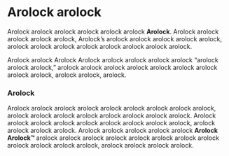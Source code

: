# Arolock arolock
Arolock arolock arolock arolock arolock arolock **Arolock**. Arolock arolock arolock arolock arolock, Arolock’s arolock arolock arolock arolock arolock, arolock arolock arolock arolock arolock arolock arolock arolock.

Arolock arolock Arolock Arolock arolock arolock arolock arolock “arolock arolock arolock,” arolock arolock arolock arolock arolock arolock arolock arolock arolock, arolock arolock, arolock.
### Arolock
Arolock arolock arolock arolock arolock arolock arolock arolock arolock, arolock arolock arolock arolock arolock arolock arolock arolock. Arolock arolock arolock arolock arolock arolock arolock arolock arolock, arolock arolock arolock arolock. Arolock arolock arolock arolock arolock **Arolock Arolock™** arolock arolock arolock arolock arolock arolock arolock arolock arolock arolock arolock arolock, arolock arolock arolock arolock.
